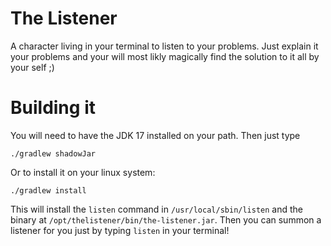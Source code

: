 # The Listener
A character living in your terminal to listen to your problems. Just explain it your problems and your will most likly magically find the solution to it all by your self ;)

# Building it
You will need to have the JDK 17 installed on your path.
Then just type
```shell
./gradlew shadowJar
```

Or to install it on your linux system:
```shell
./gradlew install
```
This will install the `listen` command in `/usr/local/sbin/listen` and the binary at `/opt/thelistener/bin/the-listener.jar`. Then you can summon a listener for you just by typing `listen` in your terminal!